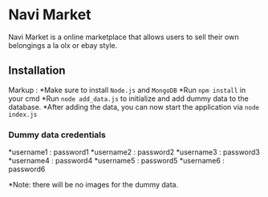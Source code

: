 # Navi Market
Navi Market is a online marketplace that allows users to sell their own belongings a la olx or ebay style.

## Installation
Markup : *Make sure to install `Node.js` and `MongoDB`
*Run `npm install` in your cmd
*Run `node add_data.js` to initialize and add dummy data to the database.
*After adding the data, you can now start the application via `node index.js`

### Dummy data credentials
*username1 : password1
*username2 : password2
*username3 : password3
*username4 : password4
*username5 : password5
*username6 : password6

*Note: there will be no images for the dummy data.




